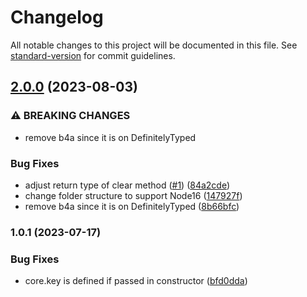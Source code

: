 # Changelog

All notable changes to this project will be documented in this file. See [standard-version](https://github.com/conventional-changelog/standard-version) for commit guidelines.

## [2.0.0](https://github.com/digidem/digidem-types/compare/v1.0.1...v2.0.0) (2023-08-03)


### ⚠ BREAKING CHANGES

* remove b4a since it is on DefinitelyTyped

### Bug Fixes

* adjust return type of clear method ([#1](https://github.com/digidem/digidem-types/issues/1)) ([84a2cde](https://github.com/digidem/digidem-types/commit/84a2cde79e3efe37ed71c46e66306d38338ed2ce))
* change folder structure to support Node16 ([147927f](https://github.com/digidem/digidem-types/commit/147927f0c382cdb8bf2558440d3f93a5c3b61291))
* remove b4a since it is on DefinitelyTyped ([8b66bfc](https://github.com/digidem/digidem-types/commit/8b66bfc43ca86e9c819ab7cce78d623314cde348))

### 1.0.1 (2023-07-17)


### Bug Fixes

* core.key is defined if passed in constructor ([bfd0dda](https://github.com/digidem/digidem-types/commit/bfd0ddaedc15b6bb5f3652c773f352c2704392aa))
